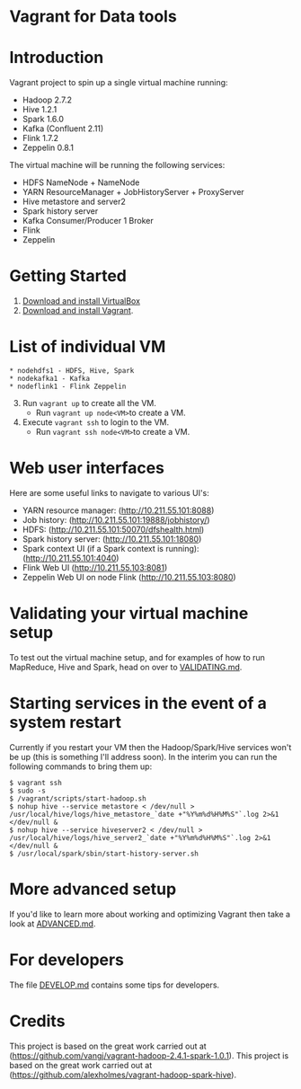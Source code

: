 Vagrant for Data tools
=======================

# Introduction

Vagrant project to spin up a single virtual machine running:

* Hadoop 2.7.2
* Hive 1.2.1
* Spark 1.6.0
* Kafka (Confluent 2.11)
* Flink 1.7.2
* Zeppelin 0.8.1

The virtual machine will be running the following services:

* HDFS NameNode + NameNode
* YARN ResourceManager + JobHistoryServer + ProxyServer
* Hive metastore and server2
* Spark history server
* Kafka Consumer/Producer 1 Broker
* Flink
* Zeppelin

# Getting Started

1. [Download and install VirtualBox](https://www.virtualbox.org/wiki/Downloads)
2. [Download and install Vagrant](http://www.vagrantup.com/downloads.html).
  # List of individual VM
    * nodehdfs1 - HDFS, Hive, Spark
    * nodekafka1 - Kafka
    * nodeflink1 - Flink Zeppelin
3. Run ```vagrant up``` to create  all the VM.
    * Run ```vagrant up node<VM>```to create a VM.
4. Execute ```vagrant ssh``` to login to the VM.
    * Run ```vagrant ssh node<VM>```to create a VM.


# Web user interfaces

Here are some useful links to navigate to various UI's:

* YARN resource manager:  (http://10.211.55.101:8088)
* Job history:  (http://10.211.55.101:19888/jobhistory/)
* HDFS: (http://10.211.55.101:50070/dfshealth.html)
* Spark history server: (http://10.211.55.101:18080)
* Spark context UI (if a Spark context is running): (http://10.211.55.101:4040)
* Flink Web UI (http://10.211.55.103:8081)
* Zeppelin Web UI on node Flink (http://10.211.55.103:8080)

# Validating your virtual machine setup

To test out the virtual machine setup, and for examples of how to run
MapReduce, Hive and Spark, head on over to [VALIDATING.md](VALIDATING.md).

# Starting services in the event of a system restart

Currently if you restart your VM then the Hadoop/Spark/Hive services won't be
up (this is something I'll address soon).  In the interim you can run the
following commands to bring them up:

```
$ vagrant ssh
$ sudo -s
$ /vagrant/scripts/start-hadoop.sh
$ nohup hive --service metastore < /dev/null > /usr/local/hive/logs/hive_metastore_`date +"%Y%m%d%H%M%S"`.log 2>&1 </dev/null &
$ nohup hive --service hiveserver2 < /dev/null > /usr/local/hive/logs/hive_server2_`date +"%Y%m%d%H%M%S"`.log 2>&1 </dev/null &
$ /usr/local/spark/sbin/start-history-server.sh
```


# More advanced setup

If you'd like to learn more about working and optimizing Vagrant then
take a look at [ADVANCED.md](ADVANCED.md).

# For developers

The file [DEVELOP.md](DEVELOP.md) contains some tips for developers.

# Credits

This project is based on the great work carried out at
(https://github.com/vangj/vagrant-hadoop-2.4.1-spark-1.0.1).
This project is based on the great work carried out at
(https://github.com/alexholmes/vagrant-hadoop-spark-hive).
